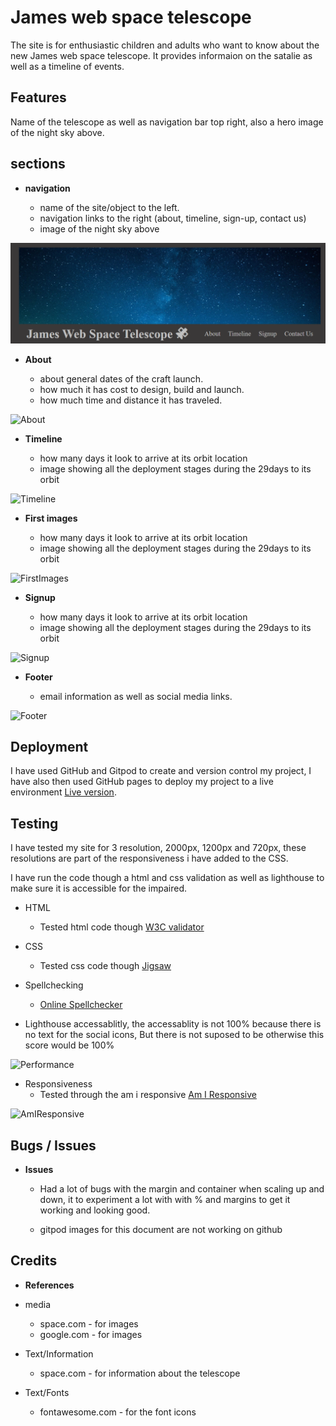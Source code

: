 # James web space telescope

The site is for enthusiastic children and adults who want to know about the new James web space telescope. It provides informaion on the satalie as well as a timeline of events.

## Features

Name of the telescope as well as navigation bar top right, also a hero image of the night sky above.

## sections

- __navigation__

    - name of the site/object to the left.
    - navigation links to the right (about, timeline, sign-up, contact us)
    - image of the night sky above

![Header](assets/images/header-nac-section.PNG)

- __About__

    - about general dates of the craft launch.
    - how much it has cost to design, build and launch.
    - how much time and distance it has traveled.

![About](../Project1/assets/images/about-section.PNG)

- __Timeline__

    - how many days it look to arrive at its orbit location
    - image showing all the deployment stages during the 29days to its orbit

![Timeline](../Project1/assets/images/timeline-section.PNG)

- __First images__

    - how many days it look to arrive at its orbit location
    - image showing all the deployment stages during the 29days to its orbit

![FirstImages](../Project1/assets/images/firstimages-section.PNG)

- __Signup__

    - how many days it look to arrive at its orbit location
    - image showing all the deployment stages during the 29days to its orbit

![Signup](../Project1/assets/images/signup-section.PNG)

- __Footer__

    - email information as well as social media links.

![Footer](../Project1/assets/images/Footer.PNG)

## Deployment

I have used GitHub and Gitpod to create and version control my project, I have also then used GitHub pages to deploy my project to a live environment [Live version](https://seaniboy2009.github.io/Project1/).

## Testing

I have tested my site for 3 resolution, 2000px, 1200px and 720px, these resolutions are part of the responsiveness i have added to the CSS.

I have run the code though a html and css validation as well as lighthouse to make sure it is accessible for the impaired.

- HTML
  - Tested html code though [W3C validator](https://validator.w3.org/nu/#textarea)
- CSS
  - Tested css code though [Jigsaw](https://jigsaw.w3.org/css-validator/validator)

- Spellchecking
    - [Online Spellchecker](https://www.online-spellcheck.com/)

- Lighthouse accessablitly, the accessablity is not 100% because there is no text for the social icons, But there is not suposed to be otherwise this score would be 100%

![Performance](../Project1/assets/images/performance.PNG)


- Responsiveness
    - Tested through the am i responsive [Am I Responsive](https://ui.dev/amiresponsive)

![AmIResponsive](../Project1/assets/images/responsive.PNG)

## Bugs / Issues

- __Issues__

    - Had a lot of bugs with the margin and container when scaling up and down, it to experiment a lot with with % and margins to get it working and looking good.
    
    - gitpod images for this document are not working on github

## Credits

- __References__

- media
    - space.com - for images
    - google.com - for images

- Text/Information
    - space.com - for information about the telescope

- Text/Fonts
    - fontawesome.com - for the font icons